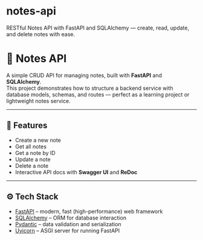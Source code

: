 # notes-api
RESTful Notes API with FastAPI and SQLAlchemy — create, read, update, and delete notes with ease.

# 📝 Notes API

A simple CRUD API for managing notes, built with **FastAPI** and **SQLAlchemy**.  
This project demonstrates how to structure a backend service with database models, schemas, and routes — perfect as a learning project or lightweight notes service.

---

## 🚀 Features
- Create a new note  
- Get all notes  
- Get a note by ID  
- Update a note  
- Delete a note  
- Interactive API docs with **Swagger UI** and **ReDoc**  

---

## ⚙️ Tech Stack
- [FastAPI](https://fastapi.tiangolo.com/) – modern, fast (high-performance) web framework  
- [SQLAlchemy](https://www.sqlalchemy.org/) – ORM for database interaction  
- [Pydantic](https://docs.pydantic.dev/) – data validation and serialization  
- [Uvicorn](https://www.uvicorn.org/) – ASGI server for running FastAPI  
